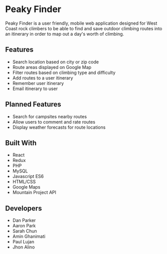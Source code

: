 # Peaky Finder

Peaky Finder is a user friendly, mobile web application designed for West Coast rock climbers to be able to find and save outdoor climbing routes into an itinerary in order to map out a day's worth of climbing.

## Features 
  - Search location based on city or zip code 
  - Route areas displayed on Google Map 
  - Filter routes based on climbing type and difficulty 
  - Add routes to a user itinerary
  - Remember user itinerary
  - Email itinerary to user 
  
## Planned Features 
  - Search for campsites nearby routes 
  - Allow users to comment and rate routes
  - Display weather forecasts for route locations 

## Built With 
  - React
  - Redux
  - PHP
  - MySQL
  - Javascript ES6
  - HTML/CSS
  - Google Maps 
  - Mountain Project API

## Developers
- Dan Parker
- Aaron Park
- Sarah Chun
- Amin Ghanimati
- Paul Lujan
- Jhon Alino
